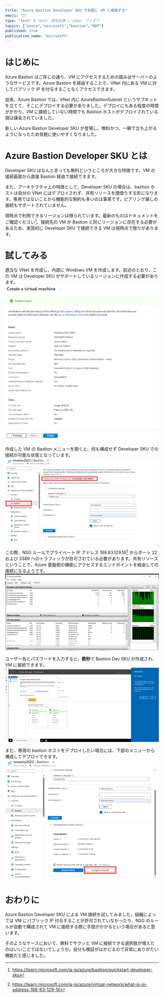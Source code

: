 ```yaml
---
title: "Azure Bastion Developer SKU で気軽に VM に接続する"
emoji: "🏯"
type: "tech" # tech: 技術記事 / idea: アイデア
topics: ["azure","microsoft","bastion","RDP"]
published: true
publication_name: "microsoft"
---
```


# はじめに
Azure Bastion はご存じの通り、VM にアクセスするための踏み台サーバーのようなサービスです。Azure Bastion を経由することで、VNet 内にある VM に対してパブリック IP を付与することなくアクセスできます。

従来、Azure Bastion では、VNet 内に AzureBastionSubnet というサブネットを立てて、そこにデプロイする必要がありました。デプロイにもある程度の時間がかかり、VM に接続していない時間でも Bastion ホストがデプロイされている間は課金されていました。

新しい Azure Bastion Developer SKU が登場し、無料かつ、一瞬で立ち上がるようになったため気軽に使いやすくなりました。

# Azure Bastion Developer SKU とは
Developer SKU はなんと言っても無料というところが大きな特徴です。VM の接続画面から直接 Bastion 経由で接続できます。

また、アーキテクチャ上の特徴として、Developer SKU の場合は、bastion ホストは自分の VNet にはデプロイされず、共有リソースを間借りする形になります。専用ではないことから機能的な制約も多いのは事実です。ピアリング越しの接続もサポートされていません。

現時点で利用できるリージョンは限られています。最新のものはドキュメントをご確認ください[^1]。接続先の VM が Bastion と同じリージョンに存在する必要があるため、実質的に Developer SKU で接続できる VM は現時点で限りがあります。
[^1]:https://learn.microsoft.com/ja-jp/azure/bastion/quickstart-developer-sku

# 試してみる
適当な VNet を作成し、内部に Windows VM を作成します。前述のとおり、この VM は Developer SKU がサポートしているリージョンに作成する必要があります。
![](/images/20240607-bastion-dev/bastion-1.png)

作成した VM の Bastion メニューを開くと、何も構成せず Developer SKU での接続が可能な状態となっています。
![](/images/20240607-bastion-dev/bastion-2.png)

この際、NSG ルールでプライベート IP アドレス 168.63.129.16[^2] からポート 22 および 3389 へのトラフィックが許可されている必要があります。共有リソースということで、Azure 基盤側の機能にアクセスするエンドポイントを経由しての接続になるようです。
![](/images/20240607-bastion-dev/bastion-5.png)

[^2]:https://learn.microsoft.com/ja-jp/azure/virtual-network/what-is-ip-address-168-63-129-16

ユーザー名とパスワードを入力すると、**数秒**で Bastion Dev SKU が作成され、VM に接続できます。
![](/images/20240607-bastion-dev/bastion-3.png)

また、専用の bastion ホストをデプロイしたい場合には、下部のメニューから構成してデプロイできます。
![](/images/20240607-bastion-dev/bastion-4.png)


# おわりに
Azure Bastion Developer SKU による VM 接続を試してみました。組織によっては VM にパブリック IP 付与することが許可されていなかったり、NSG のルールが自動で構成されて VM に接続する際に手間がかかるという場合があると思います。

そのようなケースにおいて、無料でサクッと VM に接続できる選択肢が増えたのはいいことではないでしょうか。自分も検証がはかどるので非常にありがたい機能だと感じました。